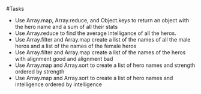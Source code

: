 #Tasks

* Use Array.map, Array.reduce, and Object.keys to return an object with the hero name and a sum of all their stats
* Use Array.reduce to find the average intelligance of all the heros.
* Use Array.filter and Array.map create a list of the names of all the male heros and a list of the names of the female heros
* Use Array.filter and Array.map create a list of the names of the heros with alignment good and alignment bad
* Use Array.map and Array.sort to create a list of hero names and strength ordered by strength
* Use Array.map and Array.sort to create a list of hero names and intelligence ordered by intelligence

